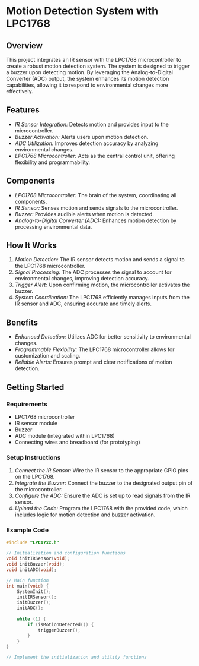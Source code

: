 # Motion Detection System with LPC1768

## Overview
This project integrates an IR sensor with the LPC1768 microcontroller to create a robust motion detection system. The system is designed to trigger a buzzer upon detecting motion. By leveraging the Analog-to-Digital Converter (ADC) output, the system enhances its motion detection capabilities, allowing it to respond to environmental changes more effectively.

## Features
- *IR Sensor Integration:* Detects motion and provides input to the microcontroller.
- *Buzzer Activation:* Alerts users upon motion detection.
- *ADC Utilization:* Improves detection accuracy by analyzing environmental changes.
- *LPC1768 Microcontroller:* Acts as the central control unit, offering flexibility and programmability.

## Components
- *LPC1768 Microcontroller:* The brain of the system, coordinating all components.
- *IR Sensor:* Senses motion and sends signals to the microcontroller.
- *Buzzer:* Provides audible alerts when motion is detected.
- *Analog-to-Digital Converter (ADC):* Enhances motion detection by processing environmental data.

## How It Works
1. *Motion Detection:* The IR sensor detects motion and sends a signal to the LPC1768 microcontroller.
2. *Signal Processing:* The ADC processes the signal to account for environmental changes, improving detection accuracy.
3. *Trigger Alert:* Upon confirming motion, the microcontroller activates the buzzer.
4. *System Coordination:* The LPC1768 efficiently manages inputs from the IR sensor and ADC, ensuring accurate and timely alerts.

## Benefits
- *Enhanced Detection:* Utilizes ADC for better sensitivity to environmental changes.
- *Programmable Flexibility:* The LPC1768 microcontroller allows for customization and scaling.
- *Reliable Alerts:* Ensures prompt and clear notifications of motion detection.

## Getting Started
### Requirements
- LPC1768 microcontroller
- IR sensor module
- Buzzer
- ADC module (integrated within LPC1768)
- Connecting wires and breadboard (for prototyping)

### Setup Instructions
1. *Connect the IR Sensor:* Wire the IR sensor to the appropriate GPIO pins on the LPC1768.
2. *Integrate the Buzzer:* Connect the buzzer to the designated output pin of the microcontroller.
3. *Configure the ADC:* Ensure the ADC is set up to read signals from the IR sensor.
4. *Upload the Code:* Program the LPC1768 with the provided code, which includes logic for motion detection and buzzer activation.

### Example Code
```c
#include "LPC17xx.h"

// Initialization and configuration functions
void initIRSensor(void);
void initBuzzer(void);
void initADC(void);

// Main function
int main(void) {
    SystemInit();
    initIRSensor();
    initBuzzer();
    initADC();
    
    while (1) {
        if (isMotionDetected()) {
            triggerBuzzer();
        }
    }
}

// Implement the initialization and utility functions
